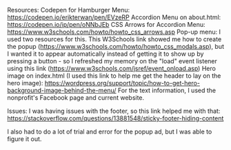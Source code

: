 Resources:
Codepen for Hamburger Menu: https://codepen.io/erikterwan/pen/EVzeRP
Accordion Menu on about.html: https://codepen.io/ip/pen/oNNbJEb
CSS Arrows for Accordion Menu: https://www.w3schools.com/howto/howto_css_arrows.asp
Pop-up menu: I used two resources for this. This W3Schools link showed me how to create the popup (https://www.w3schools.com/howto/howto_css_modals.asp), but I wanted it to appear automatically instead of getting it to show up by pressing a button - so I refreshed my memory on the "load" event listener using this link (https://www.w3schools.com/jsref/event_onload.asp)
Hero image on index.html (I used this link to help me get the header to lay on the hero image): https://wordpress.org/support/topic/how-to-get-hero-background-image-behind-the-menu/
For the text information, I used the nonprofit's Facebook page and current website.

Issues:
I was having issues with the footer, so this link helped me with that: https://stackoverflow.com/questions/13881548/sticky-footer-hiding-content

I also had to do a lot of trial and error for the popup ad, but I was able to figure it out.
